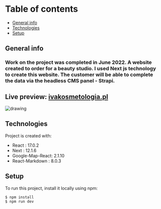 # Table of contents
* [General info](#general-info)
* [Technologies](#technologies)
* [Setup](#setup)


## General info
###  Work on the project was completed in June 2022. A website created to order for a beauty studio. I used Next js technology to create this website. The customer will be able to complete the data via the headless CMS panel - Strapi.

## Live preview: <a href="https://www.ivakosmetologia.pl/">ivakosmetologia.pl</a>


<img src="https://media.discordapp.net/attachments/813914765458014239/983402910929006667/unknown.png?width=1440&height=641" alt="drawing"/>


## Technologies
Project is created with:
* React : 17.0.2
* Next : 12.1.6
* Google-Map-React: 2.1.10
* React-Markdown : 8.0.3


## Setup
To run this project, install it locally using npm:
```
$ npm install
$ npm run dev
```
